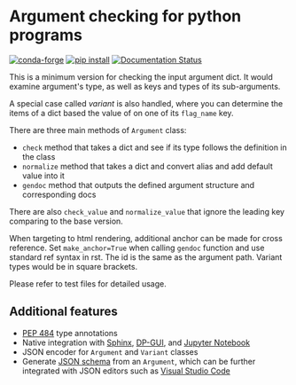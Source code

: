 # Argument checking for python programs

[![conda-forge](https://img.shields.io/conda/dn/conda-forge/dargs?color=red&label=conda-forge&logo=conda-forge)](https://anaconda.org/conda-forge/dargs)
[![pip install](https://img.shields.io/pypi/dm/dargs?label=pip%20install&logo=pypi)](https://pypi.org/project/dargs)
[![Documentation Status](https://readthedocs.org/projects/dargs/badge/)](https://dargs.readthedocs.io/)

This is a minimum version for checking the input argument dict.
It would examine argument's type,  as well as keys and types of its sub-arguments.

A special case called *variant* is also handled,
where you can determine the items of a dict based the value of on one of its `flag_name` key.

There are three main methods of `Argument` class:

- `check` method that takes a dict and see if its type follows the definition in the class
- `normalize` method that takes a dict and convert alias and add default value into it
- `gendoc` method that outputs the defined argument structure and corresponding docs

There are also `check_value` and `normalize_value` that
ignore the leading key comparing to the base version.

When targeting to html rendering, additional anchor can be made for cross reference.
Set `make_anchor=True` when calling `gendoc` function and use standard ref syntax in rst.
The id is the same as the argument path. Variant types would be in square brackets.

Please refer to test files for detailed usage.

## Additional features

- [PEP 484](https://peps.python.org/pep-0484/) type annotations
- Native integration with [Sphinx](https://github.com/sphinx-doc/sphinx), [DP-GUI](https://github.com/deepmodeling/dpgui), and [Jupyter Notebook](https://jupyter.org/)
- JSON encoder for `Argument` and `Variant` classes
- Generate [JSON schema](https://json-schema.org/) from an `Argument`, which can be further integrated with JSON editors such as [Visual Studio Code](https://code.visualstudio.com/)
